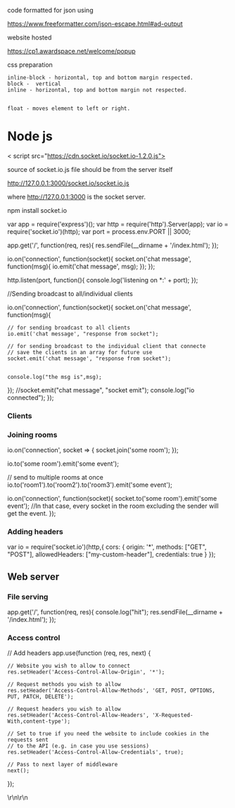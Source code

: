 code formatted for json using 

https://www.freeformatter.com/json-escape.html#ad-output



website hosted

https://cp1.awardspace.net/welcome/popup




css preparation


    inline-block - horizontal, top and bottom margin respected.
    block -  vertical
    inline - horizontal, top and bottom margin not respected.


    float - moves element to left or right.




# Node js




< script src="https://cdn.socket.io/socket.io-1.2.0.js">
</script>
 
  <script>
    $(function () {
      var socket = io("http://localhost:3000");
      $('form').submit(function () {
        socket.emit('chat message', $('#m').val());
        $('#m').val('');
        return false;
      });
      socket.on('chat message', function (msg) {
        $('#messages').append($('<li>').text(msg));
        window.scrollTo(0, document.body.scrollHeight);
      });
    });
  </script>


source of socket.io.js file should be from the server itself

http://127.0.0.1:3000/socket.io/socket.io.js

where http://127.0.0.1:3000 is the socket server.

 
<!-- backend -->
 
 
npm install socket.io
  
var app = require('express')();
var http = require('http').Server(app);
var io = require('socket.io')(http);
var port = process.env.PORT || 3000;
 
app.get('/', function(req, res){
  res.sendFile(__dirname + '/index.html');
});
 
io.on('connection', function(socket){
  socket.on('chat message', function(msg){
    io.emit('chat message', msg);
  });
});
 
http.listen(port, function(){
  console.log('listening on *:' + port);
});






//Sending broadcast to all/individual clients

io.on('connection', function(socket){
  socket.on('chat message', function(msg){
    
    // for sending broadcast to all clients
    io.emit('chat message', "response from socket");

    // for sending broadcast to the individual client that connecte
    // save the clients in an array for future use
    socket.emit('chat message', "response from socket");


    console.log("the msg is",msg);
  });
  //socket.emit("chat message", "socket emit");
  console.log("io connected");
});



### Clients



### Joining rooms

io.on('connection', socket => {
  socket.join('some room');
});


io.to('some room').emit('some event');


// send to multiple rooms at once
io.to('room1').to('room2').to('room3').emit('some event');


io.on('connection', function(socket){
  socket.to('some room').emit('some event');
  //In that case, every socket in the room excluding the sender will get the event.
});

### Adding headers

var io = require('socket.io')(http,{
    cors: {
      origin: '*',
      methods: ["GET", "POST"],
    allowedHeaders: ["my-custom-header"],
    credentials: true
    }
  });





## Web server

### File serving

app.get('/', function(req, res){
  console.log("hit");
  res.sendFile(__dirname + '/index.html');
});
    

### Access control

// Add headers
app.use(function (req, res, next) {

    // Website you wish to allow to connect
    res.setHeader('Access-Control-Allow-Origin', '*');

    // Request methods you wish to allow
    res.setHeader('Access-Control-Allow-Methods', 'GET, POST, OPTIONS, PUT, PATCH, DELETE');

    // Request headers you wish to allow
    res.setHeader('Access-Control-Allow-Headers', 'X-Requested-With,content-type');

    // Set to true if you need the website to include cookies in the requests sent
    // to the API (e.g. in case you use sessions)
    res.setHeader('Access-Control-Allow-Credentials', true);

    // Pass to next layer of middleware
    next();
});
 









<!-- Latest compiled and minified CSS -->
<link rel="stylesheet" href="https://maxcdn.bootstrapcdn.com/bootstrap/4.5.2/css/bootstrap.min.css">

<!-- jQuery library -->
<script src="https://ajax.googleapis.com/ajax/libs/jquery/3.5.1/jquery.min.js"></script>

<!-- Popper JS -->
<script src="https://cdnjs.cloudflare.com/ajax/libs/popper.js/1.16.0/umd/popper.min.js"></script>

<!-- Latest compiled JavaScript -->
<script src="https://maxcdn.bootstrapcdn.com/bootstrap/4.5.2/js/bootstrap.min.js"></script>





<!-- jQuery library -->\r\n<script src=\"https://ajax.googleapis.com/ajax/libs/jquery/3.5.1/jquery.min.js\"></script>\r\n


 


 